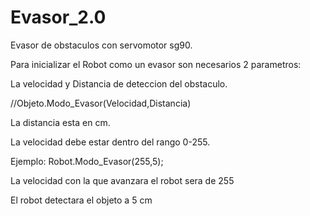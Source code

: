 # Evasor_2.0
Evasor de obstaculos con servomotor sg90.

Para inicializar el Robot como un evasor son necesarios 2 parametros:

La velocidad y Distancia de deteccion del obstaculo.

//Objeto.Modo_Evasor(Velocidad,Distancia) 

La distancia esta en cm.

La velocidad debe estar dentro del rango 0-255.

Ejemplo:
Robot.Modo_Evasor(255,5);

La velocidad con la que avanzara el robot sera de 255

El robot detectara el objeto a 5 cm

